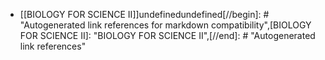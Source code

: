 - [[BIOLOGY FOR SCIENCE II]]undefinedundefined[//begin]: # "Autogenerated link references for markdown compatibility",[BIOLOGY FOR SCIENCE II]: <BIOLOGY FOR SCIENCE II> "BIOLOGY FOR SCIENCE II",[//end]: # "Autogenerated link references"
